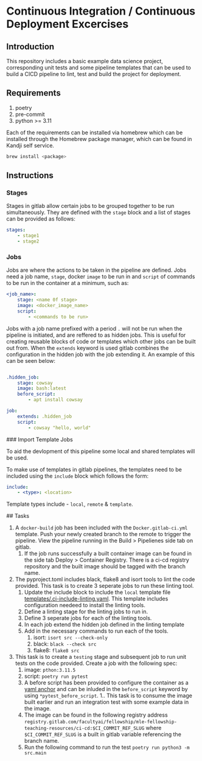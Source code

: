 # Continuous Integration / Continuous Deployment Excercises

## Introduction

This repository includes a basic example data science project, corresponding unit tests and some pipeline templates that can be used to build a CICD pipeline to lint, test and build the project for deployment.

## Requirements

1. poetry
2. pre-commit
3. python >= 3.11

Each of the requirements can be installed via homebrew which can be installed through the Homebrew package manager, which can be found in Kandji self service.

``` bash
brew install <package>
```

## Instructions

### Stages

Stages in gitlab allow certain jobs to be grouped together to be run simultaneously. They are defined with the `stage` block and a list of stages can be provided as follows:

```yml
stages:
    - stage1
    - stage2

```

### Jobs

Jobs are where the actions to be taken in the pipeline are defined. Jobs need a job name, `stage`, docker `image` to be run in and `script` of commands to be run in the container at a minimum, such as:

```yml
<job_name>:
    stage: <name 0f stage>
    image: <docker_image_name>
    script:
        - <commands to be run>
```

Jobs with a job name prefixed with a period `.` will not be run when the pipeline is initiated, and are reffered to as hidden jobs. This is useful for creating reusable blocks of code or templates which other jobs can be built out from. When the `extends` keyword is used gitlab combines the configuration in the hidden job with the job extending it. An example of this can be seen below:

```yml

.hidden_job:
    stage: cowsay
    image: bash:latest
    before_script:
        - apt install cowsay

job:
    extends: .hidden_job
    script:
        - cowsay "hello, world"

```

### Import Template Jobs

To aid the devlopment of this pipeline some local and shared templates will be used.

To make use of templates in gitlab pipelines, the templates need to be included using the `include` block which follows the form:

```yml
include:
    - <type>: <location>
```

Template types include - `local`, `remote` & `template`.

## Tasks

1. A `docker-build` job has been included with the `Docker.gitlab-ci.yml` template. Push your newly created branch to the remote to trigger the pipeline. View the pipeline running in the Build > Pipelienes side tab on gitlab.
    1. If the job runs successfully a built container image can be found in the side tab Deploy > Container Registry. There is a ci-cd registry repository and the built image should be tagged with the branch name. 
1. The pyproject.toml includes black, flake8 and isort tools to lint the code provided. This task is to create 3 seperate jobs to run these linting tool.
    1. Update the include block to include the `local` template file [templates/.ci-include-linting.yaml](./templates/.ci-include-linting.yaml). This template includes configuration needeed to install the linting tools.
    1. Define a linting stage for the linting jobs to run in.
    1. Define 3 seperate jobs for each of the linting tools.
    1. In each job extend the hidden job defined in the linting template
    1. Add in the necessary commands to run each of the tools.
        1. isort: `isort src --check-only`
        1. black: `black --check src`
        1. flake8: `flake8 src`
1. This task is to create a `testing` stage and subsequent job to run unit tests on the code provided. Create a job with the following spec:
    1. image: `pthon:3.11.5`
    1. script: `poetry run pytest`
    1. A before script has been provided to configure the container as a [yaml anchor](https://docs.gitlab.com/ee/ci/yaml/yaml_optimization.html#yaml-anchors-for-scripts) and can be inluded in the `before_script` keyword by using `*pytest_before_script`.
1.. This task is to consume the image built earlier and run an integration test with some example data in the image.
    1. The image can be found in the following registry address `registry.gitlab.com/facultyai/fellowship/mle-fellowship-teaching-resources/ci-cd:$CI_COMMIT_REF_SLUG` where `$CI_COMMIT_REF_SLUG` is a built in gitlab variable referencing the branch name.
    2. Run the following command to run the test `poetry run python3 -m src.main`



